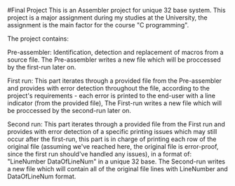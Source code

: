 #Final Project
This is an Assembler project for unique 32 base system. This project is a major assignment during my studies at the University, the assignment is the main factor for the course "C programming".

The project contains:

Pre-assembler: Identification, detection and replacement of macros from a source file. The Pre-assembler writes a new file which will be proccessed by the first-run later on.

First run: This part iterates through a provided file from the Pre-assembler and provides with error detection throughout the file, according to the project's requirements - each error is printed to the end-user with a line indicator (from the provided file), The First-run writes a new file which will be proccessed by the second-run later on.

Second run: This part iterates through a provided file from the First run and provides with error detection of a specific printing issues which may still occur after the first-run, this part is in charge of printing each row of the original file (assuming we've reached here, the original file is error-proof, since the first run should've handled any issues), in a format of: "LineNumber DataOfLineNum" in a unique 32 base. The Second-run writes a new file which will contain all of the original file lines with LineNumber and DataOfLineNum format.
